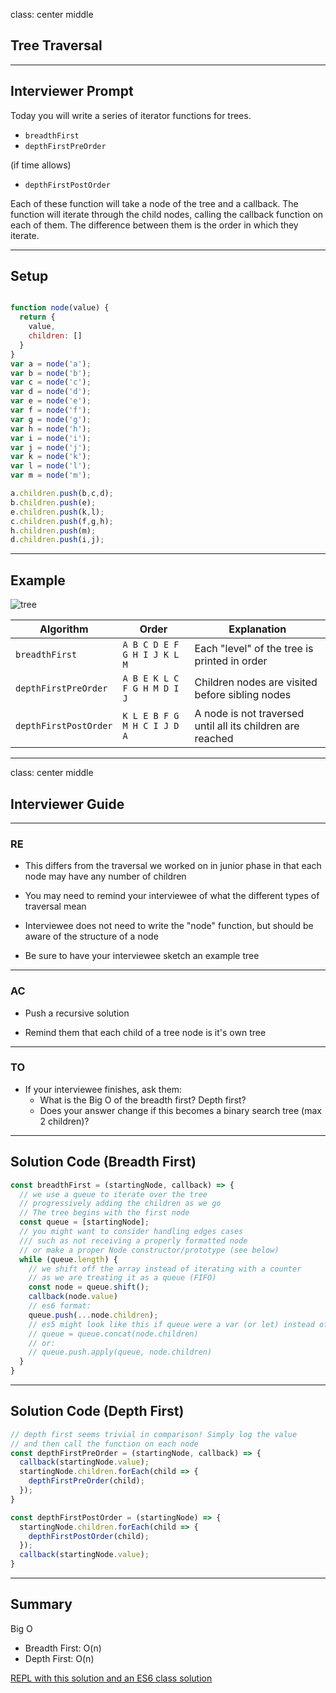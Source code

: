 class: center middle
## Tree Traversal

---

## Interviewer Prompt

Today you will write a series of iterator functions for trees.

- `breadthFirst`
- `depthFirstPreOrder`

(if time allows)

- `depthFirstPostOrder`

Each of these function will take a node of the tree and a callback. The function will iterate through the child nodes, calling the callback function on each of them. The difference between them is the order in which they iterate.

---

## Setup

```javascript

function node(value) {
  return {
    value,
    children: []
  }
}
var a = node('a');
var b = node('b');
var c = node('c');
var d = node('d');
var e = node('e');
var f = node('f');
var g = node('g');
var h = node('h');
var i = node('i');
var j = node('j');
var k = node('k');
var l = node('l');
var m = node('m');

a.children.push(b,c,d);
b.children.push(e);
e.children.push(k,l);
c.children.push(f,g,h);
h.children.push(m);
d.children.push(i,j);
```
---

## Example

![tree](https://www.cpp.edu/~ftang/courses/CS241/notes/images/trees/tree1.bmp)

| Algorithm             | Order                       | Explanation                                                |
|-----------------------|-----------------------------|------------------------------------------------------------|
| `breadthFirst`        | `A B C D E F G H I J K L M` | Each "level" of the tree is printed in order               |
| `depthFirstPreOrder`  | `A B E K L C F G H M D I J` | Children nodes are visited before sibling nodes            |
| `depthFirstPostOrder` | `K L E B F G M H C I J D A` | A node is not traversed until all its children are reached |

---

class: center middle
## Interviewer Guide

---

### RE

* This differs from the traversal we worked on in junior phase in that each node may have any number of children

* You may need to remind your interviewee of what the different types of traversal mean

* Interviewee does not need to write the "node" function, but should be aware of the structure of a node

* Be sure to have your interviewee sketch an example tree
---

### AC

* Push a recursive solution

* Remind them that each child of a tree node is it's own tree


---

### TO

* If your interviewee finishes, ask them:
  * What is the Big O of the breadth first? Depth first?
  * Does your answer change if this becomes a binary search tree (max 2 children)? 

---

## Solution Code (Breadth First)

```javascript
const breadthFirst = (startingNode, callback) => {
  // we use a queue to iterate over the tree
  // progressively adding the children as we go
  // The tree begins with the first node
  const queue = [startingNode];
  // you might want to consider handling edges cases
  /// such as not receiving a properly formatted node
  // or make a proper Node constructor/prototype (see below)
  while (queue.length) {
    // we shift off the array instead of iterating with a counter
    // as we are treating it as a queue (FIFO)
    const node = queue.shift();
    callback(node.value)
    // es6 format:
    queue.push(...node.children);
    // es5 might look like this if queue were a var (or let) instead of const
    // queue = queue.concat(node.children)
    // or:
    // queue.push.apply(queue, node.children)
  }
}
```
---

## Solution Code (Depth First)

```javascript
// depth first seems trivial in comparison! Simply log the value
// and then call the function on each node
const depthFirstPreOrder = (startingNode, callback) => {
  callback(startingNode.value);
  startingNode.children.forEach(child => {
    depthFirstPreOrder(child);
  });
}

const depthFirstPostOrder = (startingNode) => {
  startingNode.children.forEach(child => {
    depthFirstPostOrder(child);
  });
  callback(startingNode.value);
}
```
---
## Summary

Big O
  * Breadth First: O(n)
  * Depth First: O(n)

[REPL with this solution and an ES6 class solution](https://repl.it/H1qn/14)
